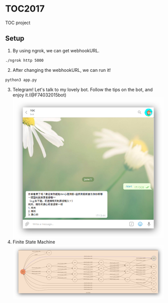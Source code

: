 # TOC2017
TOC project


## Setup
1. By using ngrok, we can get webhookURL.
```sh
./ngrok http 5000
```
2. After changing the webhookURL, we can run it!
```sh
python3 app.py
```
3. Telegram!
Let's talk to my lovely bot. Follow the tips on the bot, and enjoy it.(@F74032015bot)
![bot](./img/bot.png)
4. Finite State Machine
![fsm](./img/fsm.png)



